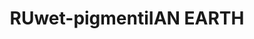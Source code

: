 ---
title: "RUwet-pigmentiIAN EARTH"
price: "500" 
desc: "PIgment 35mL"
img_path: "/assets/img/A.MIG-3014.jpg"
brand: AMMO
available: false
special_offer: false
new: false
soon: false
cat: "Weathering"
subcat: "wet-pigmenti"
subsubcat: "wet-pigmenti"
sifra: "A.MIG-3014"
---